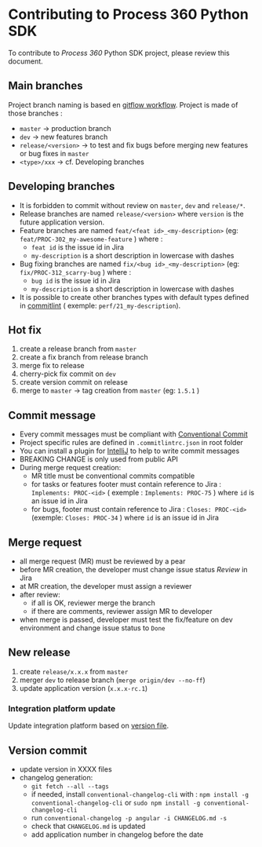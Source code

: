 # Contributing to Process 360 Python SDK
To contribute to *Process 360* Python SDK project, please review this document.
## Main branches
Project branch naming is based
en [gitflow workflow](https://www.atlassian.com/git/tutorials/comparing-workflows/gitflow-workflow).
Project is made of those branches :
- `master` → production branch
- `dev` → new features branch
- `release/<version>` → to test and fix bugs before merging new features or bug fixes in `master`
- `<type>/xxx` → cf. Developing branches
## Developing branches
- It is forbidden to commit without review on `master`, `dev` and `release/*`.
- Release branches are named `release/<version>` where `version` is the future application version.
- Feature branches are named `feat/<feat id>_<my-description>` (eg: `feat/PROC-302_my-awesome-feature` ) where :
    - `feat id` is the issue id in Jira
    - `my-description` is a short description in lowercase with dashes
- Bug fixing branches are named `fix/<bug id>_<my-description>` (eg: `fix/PROC-312_scarry-bug` ) where :
    - `bug id` is the issue id in Jira
    - `my-description` is a short description in lowercase with dashes
- It is possible to create other branches types with default types defined
  in [commitlint](https://github.com/conventional-changelog/commitlint/tree/master/%40commitlint/config-conventional) (
  exemple: `perf/21_my-description`).
## Hot fix
1. create a release branch from `master`
2. create a fix branch from release branch
3. merge fix to release
4. cherry-pick fix commit on `dev`
5. create version commit on release
6. merge to `master` → tag creation from `master` (eg: `1.5.1` )
## Commit message
- Every commit messages must be compliant with [Conventional Commit](https://www.conventionalcommits.org/fr)
- Project specific rules are defined in `.commitlintrc.json` in root folder
- You can install a plugin for [IntelliJ](https://plugins.jetbrains.com/plugin/14046-commitlint-conventional-commit) to
  help to write commit messages
- BREAKING CHANGE is only used from public API
- During merge request creation:
    - MR title must be conventional commits compatible
    - for tasks or features footer must contain reference to Jira : `Implements: PROC-<id>` (
      exemple : `Implements: PROC-75` ) where `id` is an issue id in Jira
    - for bugs, footer must contain reference to Jira : `Closes: PROC-<id>` (exemple: `Closes: PROC-34` ) where `id` is
      an issue id in Jira
## Merge request
- all merge request (MR) must be reviewed by a pear
- before MR creation, the developer must change issue status *Review* in Jira
- at MR creation, the developer must assign a reviewer
- after review:
    - if all is OK, reviewer merge the branch
    - if there are comments, reviewer assign MR to developer
- when merge is passed, developer must test the fix/feature on dev environment and change issue status to `Done`
## New release
1. create `release/x.x.x` from `master`
2. merger `dev` to release branch (`merge origin/dev --no-ff`)
3. update application version (`x.x.x-rc.1`)
### Integration platform update
Update integration platform based
on [version file](https://gitlab.com/logpickr/logpickr-infrastructure/-/blob/master/Plateformes.md).
## Version commit
- update version in XXXX files
- changelog generation:
    - `git fetch --all --tags`
    - if needed, install `conventional-changelog-cli` with : `npm install -g conventional-changelog-cli`
      or `sudo npm install -g conventional-changelog-cli`
    - run `conventional-changelog -p angular -i CHANGELOG.md -s`
    - check that `CHANGELOG.md` is updated
    - add application number in changelog before the date
